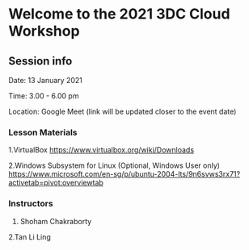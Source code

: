 # Welcome to the 2021 3DC Cloud Workshop

## Session info

Date: 13 January 2021

Time: 3.00 - 6.00 pm

Location: Google Meet (link will be updated closer to the event date)

### **Lesson Materials**
1.VirtualBox
https://www.virtualbox.org/wiki/Downloads

2.Windows Subsystem for Linux (Optional, Windows User only) 
https://www.microsoft.com/en-sg/p/ubuntu-2004-lts/9n6svws3rx71?activetab=pivot:overviewtab

### **Instructors** 
1. Shoham Chakraborty

2.Tan Li Ling


